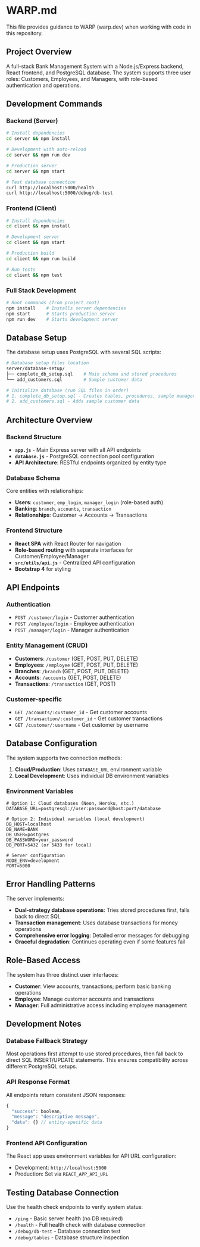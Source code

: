 # WARP.md

This file provides guidance to WARP (warp.dev) when working with code in this repository.

## Project Overview

A full-stack Bank Management System with a Node.js/Express backend, React frontend, and PostgreSQL database. The system supports three user roles: Customers, Employees, and Managers, with role-based authentication and operations.

## Development Commands

### Backend (Server)
```bash
# Install dependencies
cd server && npm install

# Development with auto-reload
cd server && npm run dev

# Production server
cd server && npm start

# Test database connection
curl http://localhost:5000/health
curl http://localhost:5000/debug/db-test
```

### Frontend (Client)
```bash
# Install dependencies  
cd client && npm install

# Development server
cd client && npm start

# Production build
cd client && npm run build

# Run tests
cd client && npm test
```

### Full Stack Development
```bash
# Root commands (from project root)
npm install    # Installs server dependencies
npm start      # Starts production server
npm run dev    # Starts development server
```

## Database Setup

The database setup uses PostgreSQL with several SQL scripts:

```bash
# Database setup files location
server/database-setup/
├── complete_db_setup.sql    # Main schema and stored procedures  
└── add_customers.sql        # Sample customer data

# Initialize database (run SQL files in order)
# 1. complete_db_setup.sql - Creates tables, procedures, sample managers/employees/branches
# 2. add_customers.sql - Adds sample customer data
```

## Architecture Overview

### Backend Structure
- **`app.js`** - Main Express server with all API endpoints
- **`database.js`** - PostgreSQL connection pool configuration
- **API Architecture**: RESTful endpoints organized by entity type

### Database Schema
Core entities with relationships:
- **Users**: `customer`, `emp_login`, `manager_login` (role-based auth)
- **Banking**: `branch`, `accounts`, `transaction`
- **Relationships**: Customer → Accounts → Transactions

### Frontend Structure
- **React SPA** with React Router for navigation
- **Role-based routing** with separate interfaces for Customer/Employee/Manager
- **`src/utils/api.js`** - Centralized API configuration
- **Bootstrap 4** for styling

## API Endpoints

### Authentication
- `POST /customer/login` - Customer authentication
- `POST /employee/login` - Employee authentication  
- `POST /manager/login` - Manager authentication

### Entity Management (CRUD)
- **Customers**: `/customer` (GET, POST, PUT, DELETE)
- **Employees**: `/employee` (GET, POST, PUT, DELETE)  
- **Branches**: `/branch` (GET, POST, PUT, DELETE)
- **Accounts**: `/accounts` (GET, POST, DELETE)
- **Transactions**: `/transaction` (GET, POST)

### Customer-specific
- `GET /accounts/:customer_id` - Get customer accounts
- `GET /transaction/:customer_id` - Get customer transactions
- `GET /customer/:username` - Get customer by username

## Database Configuration

The system supports two connection methods:

1. **Cloud/Production**: Uses `DATABASE_URL` environment variable
2. **Local Development**: Uses individual DB environment variables

### Environment Variables
```env
# Option 1: Cloud databases (Neon, Heroku, etc.)
DATABASE_URL=postgresql://user:password@host:port/database

# Option 2: Individual variables (local development)
DB_HOST=localhost
DB_NAME=BANK  
DB_USER=postgres
DB_PASSWORD=your_password
DB_PORT=5432 (or 5433 for local)

# Server configuration
NODE_ENV=development
PORT=5000
```

## Error Handling Patterns

The server implements:
- **Dual-strategy database operations**: Tries stored procedures first, falls back to direct SQL
- **Transaction management**: Uses database transactions for money operations
- **Comprehensive error logging**: Detailed error messages for debugging
- **Graceful degradation**: Continues operating even if some features fail

## Role-Based Access

The system has three distinct user interfaces:
- **Customer**: View accounts, transactions; perform basic banking operations
- **Employee**: Manage customer accounts and transactions
- **Manager**: Full administrative access including employee management

## Development Notes

### Database Fallback Strategy
Most operations first attempt to use stored procedures, then fall back to direct SQL INSERT/UPDATE statements. This ensures compatibility across different PostgreSQL setups.

### API Response Format
All endpoints return consistent JSON responses:
```javascript
{
  "success": boolean,
  "message": "descriptive message",
  "data": {} // entity-specific data
}
```

### Frontend API Configuration
The React app uses environment variables for API URL configuration:
- Development: `http://localhost:5000`
- Production: Set via `REACT_APP_API_URL`

## Testing Database Connection

Use the health check endpoints to verify system status:
- `/ping` - Basic server health (no DB required)
- `/health` - Full health check with database connection
- `/debug/db-test` - Database connection test
- `/debug/tables` - Database structure inspection